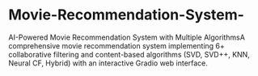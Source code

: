 # Movie-Recommendation-System-
AI-Powered Movie Recommendation System with Multiple AlgorithmsA comprehensive movie recommendation system implementing 6+ collaborative filtering and content-based algorithms (SVD, SVD++, KNN, Neural CF, Hybrid) with an interactive Gradio web interface.
